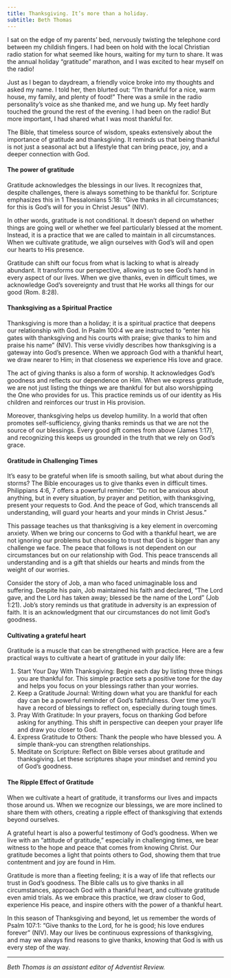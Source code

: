 ```yaml
---
title: Thanksgiving. It’s more than a holiday.
subtitle: Beth Thomas
---
```


I sat on the edge of my parents’ bed, nervously twisting the telephone cord between my childish fingers. I had been on hold with the local Christian radio station for what seemed like hours, waiting for my turn to share. It was the annual holiday “gratitude” marathon, and I was excited to hear myself on the radio!

Just as I began to daydream, a friendly voice broke into my thoughts and asked my name. I told her, then blurted out: “I’m thankful for a nice, warm house, my family, and plenty of food!” There was a smile in the radio personality’s voice as she thanked me, and we hung up. My feet hardly touched the ground the rest of the evening. I had been on the radio! But more important, I had shared what I was most thankful for.

The Bible, that timeless source of wisdom, speaks extensively about the importance of gratitude and thanksgiving. It reminds us that being thankful is not just a seasonal act but a lifestyle that can bring peace, joy, and a deeper connection with God.

#### The power of gratitude

Gratitude acknowledges the blessings in our lives. It recognizes that, despite challenges, there is always something to be thankful for. Scripture emphasizes this in 1 Thessalonians 5:18: “Give thanks in all circumstances; for this is God’s will for you in Christ Jesus” (NIV).

In other words, gratitude is not conditional. It doesn’t depend on whether things are going well or whether we feel particularly blessed at the moment. Instead, it is a practice that we are called to maintain in all circumstances. When we cultivate gratitude, we align ourselves with God’s will and open our hearts to His presence.

Gratitude can shift our focus from what is lacking to what is already abundant. It transforms our perspective, allowing us to see God’s hand in every aspect of our lives. When we give thanks, even in difficult times, we acknowledge God’s sovereignty and trust that He works all things for our good (Rom. 8:28).

#### Thanksgiving as a Spiritual Practice

Thanksgiving is more than a holiday; it is a spiritual practice that deepens our relationship with God. In Psalm 100:4 we are instructed to “enter his gates with thanksgiving and his courts with praise; give thanks to him and praise his name” (NIV). This verse vividly describes how thanksgiving is a gateway into God’s presence. When we approach God with a thankful heart, we draw nearer to Him; in that closeness we experience His love and grace.

The act of giving thanks is also a form of worship. It acknowledges God’s goodness and reflects our dependence on Him. When we express gratitude, we are not just listing the things we are thankful for but also worshipping the One who provides for us. This practice reminds us of our identity as His children and reinforces our trust in His provision.

Moreover, thanksgiving helps us develop humility. In a world that often promotes self-sufficiency, giving thanks reminds us that we are not the source of our blessings. Every good gift comes from above (James 1:17), and recognizing this keeps us grounded in the truth that we rely on God’s grace.

#### Gratitude in Challenging Times

It’s easy to be grateful when life is smooth sailing, but what about during the storms? The Bible encourages us to give thanks even in difficult times. Philippians 4:6, 7 offers a powerful reminder: “Do not be anxious about anything, but in every situation, by prayer and petition, with thanksgiving, present your requests to God. And the peace of God, which transcends all understanding, will guard your hearts and your minds in Christ Jesus.”

This passage teaches us that thanksgiving is a key element in overcoming anxiety. When we bring our concerns to God with a thankful heart, we are not ignoring our problems but choosing to trust that God is bigger than any challenge we face. The peace that follows is not dependent on our circumstances but on our relationship with God. This peace transcends all understanding and is a gift that shields our hearts and minds from the weight of our worries.

Consider the story of Job, a man who faced unimaginable loss and suffering. Despite his pain, Job maintained his faith and declared, “The Lord gave, and the Lord has taken away; blessed be the name of the Lord” (Job 1:21). Job’s story reminds us that gratitude in adversity is an expression of faith. It is an acknowledgment that our circumstances do not limit God’s goodness.

#### Cultivating a grateful heart

Gratitude is a muscle that can be strengthened with practice. Here are a few practical ways to cultivate a heart of gratitude in your daily life:

1. Start Your Day With Thanksgiving: Begin each day by listing three things you are thankful for. This simple practice sets a positive tone for the day and helps you focus on your blessings rather than your worries.
2. Keep a Gratitude Journal: Writing down what you are thankful for each day can be a powerful reminder of God’s faithfulness. Over time you’ll have a record of blessings to reflect on, especially during tough times.
3. Pray With Gratitude: In your prayers, focus on thanking God before asking for anything. This shift in perspective can deepen your prayer life and draw you closer to God.
4. Express Gratitude to Others: Thank the people who have blessed you. A simple thank-you can strengthen relationships.
5. Meditate on Scripture: Reflect on Bible verses about gratitude and thanksgiving. Let these scriptures shape your mindset and remind you of God’s goodness.

#### The Ripple Effect of Gratitude

When we cultivate a heart of gratitude, it transforms our lives and impacts those around us. When we recognize our blessings, we are more inclined to share them with others, creating a ripple effect of thanksgiving that extends beyond ourselves.

A grateful heart is also a powerful testimony of God’s goodness. When we live with an “attitude of gratitude,” especially in challenging times, we bear witness to the hope and peace that comes from knowing Christ. Our gratitude becomes a light that points others to God, showing them that true contentment and joy are found in Him.

Gratitude is more than a fleeting feeling; it is a way of life that reflects our trust in God’s goodness. The Bible calls us to give thanks in all circumstances, approach God with a thankful heart, and cultivate gratitude even amid trials. As we embrace this practice, we draw closer to God, experience His peace, and inspire others with the power of a thankful heart.

In this season of Thanksgiving and beyond, let us remember the words of Psalm 107:1: “Give thanks to the Lord, for he is good; his love endures forever” (NIV). May our lives be continuous expressions of thanksgiving, and may we always find reasons to give thanks, knowing that God is with us every step of the way.

--- 

_Beth Thomas is an assistant editor of Adventist Review._